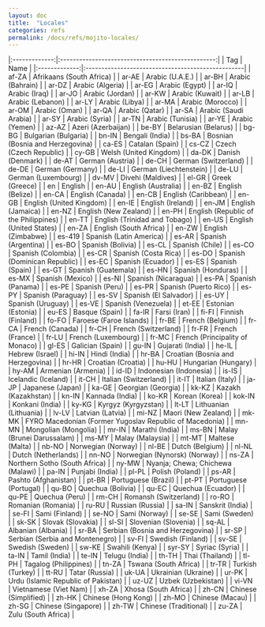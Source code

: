```yaml
---
layout: doc
title:  "Locales"
categories: refs
permalink: /docs/refs/mojito-locales/
---
```



|:-------------:|:-------------------------------------------------:|
| Tag           | Name                                              |
|:-------------:|:--------------------------------------------------|
| af-ZA	        | Afrikaans (South Africa) |
| ar-AE	        | Arabic (U.A.E.) |
| ar-BH	        | Arabic (Bahrain) |
| ar-DZ	        | Arabic (Algeria) |
| ar-EG	        | Arabic (Egypt) |
| ar-IQ	        | Arabic (Iraq) |
| ar-JO	        | Arabic (Jordan) |
| ar-KW	        | Arabic (Kuwait) |
| ar-LB	        | Arabic (Lebanon) |
| ar-LY	        | Arabic (Libya) |
| ar-MA	        | Arabic (Morocco) |
| ar-OM	        | Arabic (Oman) |
| ar-QA	        | Arabic (Qatar) |
| ar-SA	        | Arabic (Saudi Arabia) |
| ar-SY	        | Arabic (Syria) |
| ar-TN	        | Arabic (Tunisia) |
| ar-YE	        | Arabic (Yemen) |
| az-AZ	        | Azeri (Azerbaijan) |
| be-BY	        | Belarusian (Belarus) |
| bg-BG	        | Bulgarian (Bulgaria) |
| bn-IN	        | Bengali (India) |
| bs-BA	        | Bosnian (Bosnia and Herzegovina) |
| ca-ES	        | Catalan (Spain) |
| cs-CZ	        | Czech (Czech Republic) |
| cy-GB	        | Welsh (United Kingdom) |
| da-DK	        | Danish (Denmark) |
| de-AT	        | German (Austria) |
| de-CH	        | German (Switzerland) |
| de-DE	        | German (Germany) |
| de-LI	        | German (Liechtenstein) |
| de-LU	        | German (Luxembourg) |
| dv-MV	        | Divehi (Maldives) |
| el-GR	        | Greek (Greece) |
| en	        | English |
| en-AU	        | English (Australia) |
| en-BZ	        | English (Belize) |
| en-CA	        | English (Canada) |
| en-CB	        | English (Caribbean) |
| en-GB	        | English (United Kingdom) |
| en-IE	        | English (Ireland) |
| en-JM	        | English (Jamaica) |
| en-NZ	        | English (New Zealand) |
| en-PH	        | English (Republic of the Philippines) |
| en-TT	        | English (Trinidad and Tobago) |
| en-US	        | English (United States) |
| en-ZA	        | English (South Africa) |
| en-ZW	        | English (Zimbabwe) |
| es-419	    | Spanish (Latin America) |
| es-AR	        | Spanish (Argentina) |
| es-BO	        | Spanish (Bolivia) |
| es-CL	        | Spanish (Chile) |
| es-CO	        | Spanish (Colombia) |
| es-CR	        | Spanish (Costa Rica) |
| es-DO	        | Spanish (Dominican Republic) |
| es-EC	        | Spanish (Ecuador) |
| es-ES	        | Spanish (Spain) |
| es-GT	        | Spanish (Guatemala) |
| es-HN	        | Spanish (Honduras) |
| es-MX	        | Spanish (Mexico) |
| es-NI	        | Spanish (Nicaragua) |
| es-PA	        | Spanish (Panama) |
| es-PE	        | Spanish (Peru) |
| es-PR	        | Spanish (Puerto Rico) |
| es-PY	        | Spanish (Paraguay) |
| es-SV	        | Spanish (El Salvador) |
| es-UY	        | Spanish (Uruguay) |
| es-VE	        | Spanish (Venezuela) |
| et-EE	        | Estonian (Estonia) |
| eu-ES	        | Basque (Spain) |
| fa-IR	        | Farsi (Iran) |
| fi-FI	        | Finnish (Finland) |
| fo-FO	        | Faroese (Faroe Islands) |
| fr-BE	        | French (Belgium) |
| fr-CA	        | French (Canada) |
| fr-CH	        | French (Switzerland) |
| fr-FR	        | French (France) |
| fr-LU	        | French (Luxembourg) |
| fr-MC	        | French (Principality of Monaco) |
| gl-ES	        | Galician (Spain) |
| gu-IN	        | Gujarati (India) |
| he-IL	        | Hebrew (Israel) |
| hi-IN	        | Hindi (India) |
| hr-BA	        | Croatian (Bosnia and Herzegovina) |
| hr-HR	        | Croatian (Croatia) |
| hu-HU	        | Hungarian (Hungary) |
| hy-AM	        | Armenian (Armenia) |
| id-ID	        | Indonesian (Indonesia) |
| is-IS	        | Icelandic (Iceland) |
| it-CH	        | Italian (Switzerland) |
| it-IT	        | Italian (Italy) |
| ja-JP	        | Japanese (Japan) |
| ka-GE	        | Georgian (Georgia) |
| kk-KZ	        | Kazakh (Kazakhstan) |
| kn-IN	        | Kannada (India) |
| ko-KR	        | Korean (Korea) |
| kok-IN        | Konkani (India) |
| ky-KG	        | Kyrgyz (Kyrgyzstan) |
| lt-LT	        | Lithuanian (Lithuania) |
| lv-LV	        | Latvian (Latvia) |
| mi-NZ	        | Maori (New Zealand) |
| mk-MK	        | FYRO Macedonian (Former Yugoslav Republic of Macedonia) |
| mn-MN	        | Mongolian (Mongolia) |
| mr-IN	        | Marathi (India) |
| ms-BN	        | Malay (Brunei Darussalam) |
| ms-MY	        | Malay (Malaysia) |
| mt-MT	        | Maltese (Malta) |
| nb-NO	        | Norwegian (Norway) |
| nl-BE	        | Dutch (Belgium) |
| nl-NL	        | Dutch (Netherlands) |
| nn-NO	        | Norwegian (Nynorsk) (Norway) |
| ns-ZA	        | Northern Sotho (South Africa) |
| ny-MW	        | Nyanja; Chewa; Chichewa (Malawi) |
| pa-IN	        | Punjabi (India) |
| pl-PL	        | Polish (Poland) |
| ps-AR	        | Pashto (Afghanistan) |
| pt-BR	        | Portuguese (Brazil) |
| pt-PT	        | Portuguese (Portugal) |
| qu-BO	        | Quechua (Bolivia) |
| qu-EC	        | Quechua (Ecuador) |
| qu-PE	        | Quechua (Peru) |
| rm-CH	        | Romansh (Switzerland) |
| ro-RO	        | Romanian (Romania) |
| ru-RU	        | Russian (Russia) |
| sa-IN	        | Sanskrit (India) |
| se-FI	        | Sami (Finland) |
| se-NO	        | Sami (Norway) |
| se-SE	        | Sami (Sweden) |
| sk-SK	        | Slovak (Slovakia) |
| sl-SI	        | Slovenian (Slovenia) |
| sq-AL	        | Albanian (Albania) |
| sr-BA	        | Serbian (Bosnia and Herzegovina) |
| sr-SP	        | Serbian (Serbia and Montenegro) |
| sv-FI	        | Swedish (Finland) |
| sv-SE	        | Swedish (Sweden) |
| sw-KE	        | Swahili (Kenya) |
| syr-SY        | Syriac (Syria) |
| ta-IN	        | Tamil (India) |
| te-IN	        | Telugu (India) |
| th-TH	        | Thai (Thailand) |
| tl-PH	        | Tagalog (Philippines) |
| tn-ZA	        | Tswana (South Africa) |
| tr-TR	        | Turkish (Turkey) |
| tt-RU	        | Tatar (Russia) |
| uk-UA	        | Ukrainian (Ukraine) |
| ur-PK	        | Urdu (Islamic Republic of Pakistan) |
| uz-UZ	        | Uzbek (Uzbekistan) |
| vi-VN	        | Vietnamese (Viet Nam) |
| xh-ZA	        | Xhosa (South Africa) |
| zh-CN	        | Chinese (Simplified) |
| zh-HK	        | Chinese (Hong Kong) |
| zh-MO	        | Chinese (Macau) |
| zh-SG	        | Chinese (Singapore) |
| zh-TW	        | Chinese (Traditional) |
| zu-ZA	        | Zulu (South Africa) |


